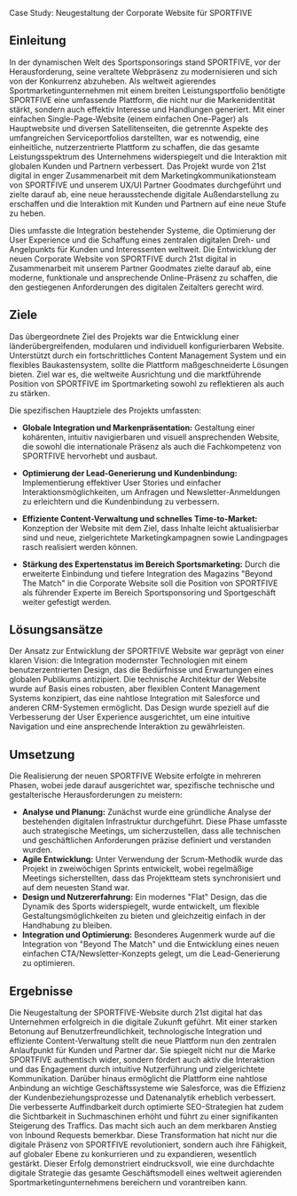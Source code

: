 Case Study: Neugestaltung der Corporate Website für SPORTFIVE

## Einleitung

In der dynamischen Welt des Sportsponsorings stand SPORTFIVE, vor der Herausforderung, seine veraltete Webpräsenz zu modernisieren und sich von der Konkurrenz abzuheben. Als weltweit agierendes Sportmarketingunternehmen mit einem breiten Leistungsportfolio benötigte SPORTFIVE eine umfassende Plattform, die nicht nur die Markenidentität stärkt, sondern auch effektiv Interesse und Handlungen generiert. Mit einer einfachen Single-Page-Website (einem einfachen One-Pager) als Hauptwebsite und diversen Satellitenseiten, die getrennte Aspekte des umfangreichen Serviceportfolios darstellten, war es notwendig, eine einheitliche, nutzerzentrierte Plattform zu schaffen, die das gesamte Leistungsspektrum des Unternehmens widerspiegelt und die Interaktion mit globalen Kunden und Partnern verbessert. Das Projekt wurde von 21st digital in enger Zusammenarbeit mit dem Marketingkommunikationsteam von SPORTFIVE und unserem UX/UI Partner Goodmates durchgeführt und zielte darauf ab, eine neue herausstechende digitale Außendarstellung zu erschaffen und die Interaktion mit Kunden und Partnern auf eine neue Stufe zu heben.

Dies umfasste die Integration bestehender Systeme, die Optimierung der User Experience und die Schaffung eines zentralen digitalen Dreh- und Angelpunkts für Kunden und Interessenten weltweit. Die Entwicklung der neuen Corporate Website von SPORTFIVE durch 21st digital in Zusammenarbeit mit unserem Partner Goodmates zielte darauf ab, eine moderne, funktionale und ansprechende Online-Präsenz zu schaffen, die den gestiegenen Anforderungen des digitalen Zeitalters gerecht wird.

## Ziele

Das übergeordnete Ziel des Projekts war die Entwicklung einer länderübergreifenden, modularen und individuell konfigurierbaren Website. Unterstützt durch ein fortschrittliches Content Management System und ein flexibles Baukastensystem, sollte die Plattform maßgeschneiderte Lösungen bieten. Ziel war es, die weltweite Ausrichtung und die marktführende Position von SPORTFIVE im Sportmarketing sowohl zu reflektieren als auch zu stärken.

Die spezifischen Hauptziele des Projekts umfassten:

- **Globale Integration und Markenpräsentation:** Gestaltung einer kohärenten, intuitiv navigierbaren und visuell ansprechenden Website, die sowohl die internationale Präsenz als auch die Fachkompetenz von SPORTFIVE hervorhebt und ausbaut.

- **Optimierung der Lead-Generierung und Kundenbindung:** Implementierung effektiver User Stories und einfacher Interaktionsmöglichkeiten, um Anfragen und Newsletter-Anmeldungen zu erleichtern und die Kundenbindung zu verbessern.

- **Effiziente Content-Verwaltung und schnelles Time-to-Market:** Konzeption der Website mit dem Ziel, dass Inhalte leicht aktualisierbar sind und neue, zielgerichtete Marketingkampagnen sowie Landingpages rasch realisiert werden können.

- **Stärkung des Expertenstatus im Bereich Sportsmarketing:** Durch die erweiterte Einbindung und tiefere Integration des Magazins "Beyond The Match" in die Corporate Website soll die Position von SPORTFIVE als führender Experte im Bereich Sportsponsoring und Sportgeschäft weiter gefestigt werden.

## Lösungsansätze

Der Ansatz zur Entwicklung der SPORTFIVE Website war geprägt von einer klaren Vision: die Integration modernster Technologien mit einem benutzerzentrierten Design, das die Bedürfnisse und Erwartungen eines globalen Publikums antizipiert. Die technische Architektur der Website wurde auf Basis eines robusten, aber flexiblen Content Management Systems konzipiert, das eine nahtlose Integration mit Salesforce und anderen CRM-Systemen ermöglicht. Das Design wurde speziell auf die Verbesserung der User Experience ausgerichtet, um eine intuitive Navigation und eine ansprechende Interaktion zu gewährleisten.

## Umsetzung

Die Realisierung der neuen SPORTFIVE Website erfolgte in mehreren Phasen, wobei jede darauf ausgerichtet war, spezifische technische und gestalterische Herausforderungen zu meistern:

- **Analyse und Planung:** Zunächst wurde eine gründliche Analyse der bestehenden digitalen Infrastruktur durchgeführt. Diese Phase umfasste auch strategische Meetings, um sicherzustellen, dass alle technischen und geschäftlichen Anforderungen präzise definiert und verstanden wurden.
- **Agile Entwicklung:** Unter Verwendung der Scrum-Methodik wurde das Projekt in zweiwöchigen Sprints entwickelt, wobei regelmäßige Meetings sicherstellten, dass das Projektteam stets synchronisiert und auf dem neuesten Stand war.
- **Design und Nutzererfahrung:** Ein modernes "Flat" Design, das die Dynamik des Sports widerspiegelt, wurde entwickelt, um flexible Gestaltungsmöglichkeiten zu bieten und gleichzeitig einfach in der Handhabung zu bleiben.
- **Integration und Optimierung:** Besonderes Augenmerk wurde auf die Integration von "Beyond The Match" und die Entwicklung eines neuen einfachen CTA/Newsletter-Konzepts gelegt, um die Lead-Generierung zu optimieren.

## Ergebnisse

Die Neugestaltung der SPORTFIVE-Website durch 21st digital hat das Unternehmen erfolgreich in die digitale Zukunft geführt. Mit einer starken Betonung auf Benutzerfreundlichkeit, technologische Integration und effiziente Content-Verwaltung stellt die neue Plattform nun den zentralen Anlaufpunkt für Kunden und Partner dar. Sie spiegelt nicht nur die Marke SPORTFIVE authentisch wider, sondern fördert auch aktiv die Interaktion und das Engagement durch intuitive Nutzerführung und zielgerichtete Kommunikation. Darüber hinaus ermöglicht die Plattform eine nahtlose Anbindung an wichtige Geschäftssysteme wie Salesforce, was die Effizienz der Kundenbeziehungsprozesse und Datenanalytik erheblich verbessert. Die verbesserte Auffindbarkeit durch optimierte SEO-Strategien hat zudem die Sichtbarkeit in Suchmaschinen erhöht und führt zu einer signifikanten Steigerung des Traffics. Das macht sich auch an dem merkbaren Anstieg von Inbound Requests bemerkbar. Diese Transformation hat nicht nur die digitale Präsenz von SPORTFIVE revolutioniert, sondern auch ihre Fähigkeit, auf globaler Ebene zu konkurrieren und zu expandieren, wesentlich gestärkt. Dieser Erfolg demonstriert eindrucksvoll, wie eine durchdachte digitale Strategie das gesamte Geschäftsmodell eines weltweit agierenden Sportmarketingunternehmens bereichern und vorantreiben kann.
